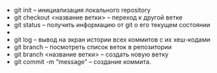 * git init – инициализация локального repository
* git checkout <название ветки> – переход к другой ветке
* git status – получить информацию от git о его текущем состоянии
* 
* git log – вывод на экран истории всех коммитов с их хеш-кодами
* git branch – посмотреть список веток в репозитории
* git branch <название ветки> – создать новую ветку
* git commit -m “message” – создание коммита.

